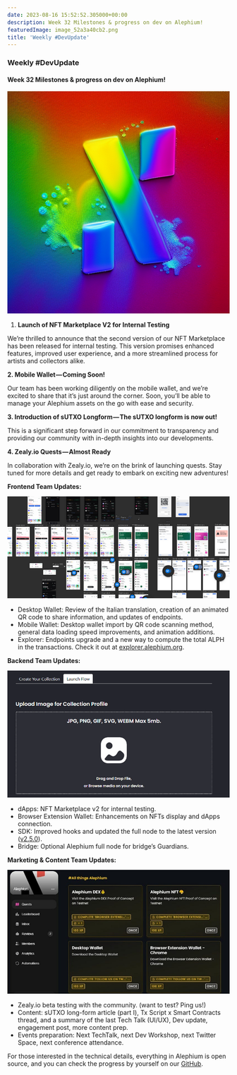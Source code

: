 ```yaml
---
date: 2023-08-16 15:52:52.305000+00:00
description: Week 32 Milestones & progress on dev on Alephium!
featuredImage: image_52a3a40cb2.png
title: 'Weekly #DevUpdate'
---
```


### Weekly \#DevUpdate

#### Week 32 Milestones & progress on dev on Alephium!

![](image_52a3a40cb2.png)

1.  **Launch of NFT Marketplace V2 for Internal Testing**

We’re thrilled to announce that the second version of our NFT Marketplace has been released for internal testing. This version promises enhanced features, improved user experience, and a more streamlined process for artists and collectors alike.

**2. Mobile Wallet — Coming Soon!**

Our team has been working diligently on the mobile wallet, and we’re excited to share that it’s just around the corner. Soon, you’ll be able to manage your Alephium assets on the go with ease and security.

**3. Introduction of sUTXO Longform — The sUTXO longform is now out!**

This is a significant step forward in our commitment to transparency and providing our community with in-depth insights into our developments.

**4. Zealy.io Quests — Almost Ready**

In collaboration with Zealy.io, we’re on the brink of launching quests. Stay tuned for more details and get ready to embark on exciting new adventures!

**Frontend Team Updates:**

![](image_bedc9525df.png)

- Desktop Wallet: Review of the Italian translation, creation of an animated QR code to share information, and updates of endpoints.
- Mobile Wallet: Desktop wallet import by QR code scanning method, general data loading speed improvements, and animation additions.
- Explorer: Endpoints upgrade and a new way to compute the total ALPH in the transactions. Check it out at <a href="https://explorer.alephium.org/" class="markup--anchor markup--li-anchor" data-href="https://explorer.alephium.org/" rel="noopener" target="_blank">explorer.alephium.org</a>.

**Backend Team Updates:**

![](image_8fa404b37f.png)

- dApps: NFT Marketplace v2 for internal testing.
- Browser Extension Wallet: Enhancements on NFTs display and dApps connection.
- SDK: Improved hooks and updated the full node to the latest version (<a href="https://github.com/alephium/alephium/releases/tag/v2.5.0" class="markup--anchor markup--li-anchor" data-href="https://github.com/alephium/alephium/releases/tag/v2.5.0" rel="noopener" target="_blank">v2.5.0</a>).
- Bridge: Optional Alephium full node for bridge’s Guardians.

**Marketing & Content Team Updates:**

![](image_e25d3f6229.jpeg)

- Zealy.io beta testing with the community. (want to test? Ping us!)
- Content: sUTXO long-form article (part I), Tx Script x Smart Contracts thread, and a summary of the last Tech Talk (UI/UX), Dev update, engagement post, more content prep.
- Events preparation: Next TechTalk, next Dev Workshop, next Twitter Space, next conference attendance.

For those interested in the technical details, everything in Alephium is open source, and you can check the progress by yourself on our <a href="https://github.com/alephium" class="markup--anchor markup--p-anchor" data-href="https://github.com/alephium" rel="noopener" target="_blank">GitHub</a>.
